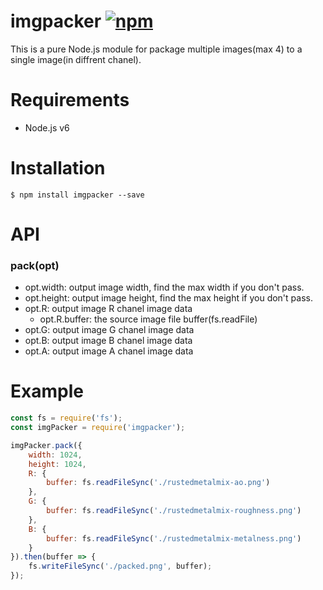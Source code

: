 imgpacker [![npm][npm-image]][npm-url]
========
This is a pure Node.js module for package multiple images(max 4) to a single image(in diffrent chanel).

Requirements
========
* Node.js v6

Installation
========
```
$ npm install imgpacker --save
```

API
========
### pack(opt)
* opt.width: output image width, find the max width if you don't pass.
* opt.height: output image height, find the max height if you don't pass.
* opt.R: output image R chanel image data
    * opt.R.buffer: the source image file buffer(fs.readFile)
* opt.G: output image G chanel image data
* opt.B: output image B chanel image data
* opt.A: output image A chanel image data

Example
========
```js
const fs = require('fs');
const imgPacker = require('imgpacker');

imgPacker.pack({
    width: 1024,
    height: 1024,
    R: {
        buffer: fs.readFileSync('./rustedmetalmix-ao.png')
    },
    G: {
        buffer: fs.readFileSync('./rustedmetalmix-roughness.png')
    },
    B: {
        buffer: fs.readFileSync('./rustedmetalmix-metalness.png')
    }
}).then(buffer => {
    fs.writeFileSync('./packed.png', buffer);
});
```


[npm-image]: https://img.shields.io/npm/v/imgpacker.svg?style=flat-square
[npm-url]: https://www.npmjs.com/package/imgpacker